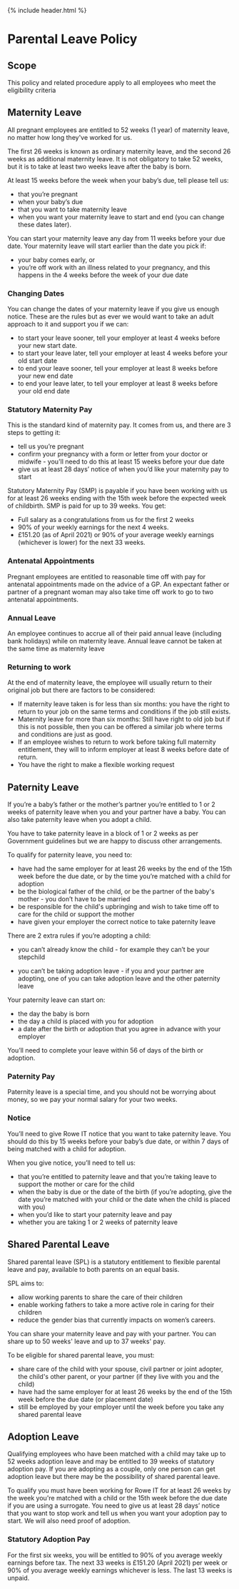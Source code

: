 {% include header.html %}

# Parental Leave Policy 

## Scope 

This policy and related procedure apply to all employees who meet the eligibility criteria 

## Maternity Leave 

All pregnant employees are entitled to 52 weeks (1 year) of maternity leave, no matter how long they've worked for us.  

The first 26 weeks is known as ordinary maternity leave, and the second 26 weeks as additional maternity leave. It is not obligatory to take 52 weeks, but it is to take at least two weeks leave after the baby is born.  

At least 15 weeks before the week when your baby’s due, tell please tell us: 

- that you’re pregnant 
- when your baby’s due 
- that you want to take maternity leave 
- when you want your maternity leave to start and end (you can change these dates later).  

You can start your maternity leave any day from 11 weeks before your due date. Your maternity leave will start earlier than the date you pick if: 

- your baby comes early, or 
- you’re off work with an illness related to your pregnancy, and this happens in the 4 weeks before the week of your due date 

### Changing Dates 

You can change the dates of your maternity leave if you give us enough notice. These are the rules but as ever we would want to take an adult approach to it and support you if we can: 

- to start your leave sooner, tell your employer at least 4 weeks before your new start date. 
- to start your leave later, tell your employer at least 4 weeks before your old start date 
- to end your leave sooner, tell your employer at least 8 weeks before your new end date 
- to end your leave later, to tell your employer at least 8 weeks before your old end date 

### Statutory Maternity Pay 

This is the standard kind of maternity pay. It comes from us, and there are 3 steps to getting it: 

- tell us you’re pregnant 
- confirm your pregnancy with a form or letter from your doctor or midwife - you'll need to do this at least 15 weeks before your due date
- give us at least 28 days’ notice of when you’d like your maternity pay to start 

Statutory Maternity Pay (SMP) is payable if you have been working with us for at least 26 weeks ending with the 15th week before the expected week of childbirth. SMP is paid for up to 39 weeks. You get: 

- Full salary as a congratulations from us for the first 2 weeks 
- 90% of your weekly earnings for the next 4 weeks. 
- £151.20 (as of April 2021) or 90% of your average weekly earnings (whichever is lower) for the next 33 weeks. 

### Antenatal Appointments 

Pregnant employees are entitled to reasonable time off with pay for antenatal appointments made on the advice of a GP. An expectant father or partner of a pregnant woman may also take time off work to go to two antenatal appointments. 

### Annual Leave 

An employee continues to accrue all of their paid annual leave (including bank holidays) while on maternity leave. Annual leave cannot be taken at the same time as maternity leave 

### Returning to work 

At the end of maternity leave, the employee will usually return to their original job but there are factors to be considered: 

- If maternity leave taken is for less than six months: you have the right to return to your job on the same terms and conditions if the job still exists. 
- Maternity leave for more than six months: Still have right to old job but if this is not possible, then you can be offered a similar job where terms and conditions are just as good. 
- If an employee wishes to return to work before taking full maternity entitlement, they will to inform employer at least 8 weeks before date of return. 
- You have the right to make a flexible working request 

## Paternity Leave 

If you’re a baby’s father or the mother’s partner you’re entitled to 1 or 2 weeks of paternity leave when you and your partner have a baby. You can also take paternity leave when you adopt a child. 

You have to take paternity leave in a block of 1 or 2 weeks as per Government guidelines but we are happy to discuss other arrangements. 

To qualify for paternity leave, you need to: 

- have had the same employer for at least 26 weeks by the end of the 15th week before the due date, or by the time you’re matched with a child for adoption 
- be the biological father of the child, or be the partner of the baby's mother - you don’t have to be married 
- be responsible for the child's upbringing and wish to take time off to care for the child or support the mother 
- have given your employer the correct notice to take paternity leave 

There are 2 extra rules if you’re adopting a child: 

- you can’t already know the child - for example they can’t be your stepchild 

- you can’t be taking adoption leave - if you and your partner are adopting, one of you can take adoption leave and the other paternity leave

Your paternity leave can start on: 

- the day the baby is born 
- the day a child is placed with you for adoption 
- a date after the birth or adoption that you agree in advance with your employer 

You’ll need to complete your leave within 56 of days of the birth or adoption. 

### Paternity Pay 

Paternity leave is a special time, and you should not be worrying about money, so we pay your normal salary for your two weeks. 

### Notice 

You’ll need to give Rowe IT notice that you want to take paternity leave. You should do this by 15 weeks before your baby’s due date, or within 7 days of being matched with a child for adoption. 

When you give notice, you’ll need to tell us: 

- that you’re entitled to paternity leave and that you’re taking leave to support the mother or care for the child 
- when the baby is due or the date of the birth (if you’re adopting, give the date you’re matched with your child or the date when the child is placed with you) 
- when you’d like to start your paternity leave and pay 
- whether you are taking 1 or 2 weeks of paternity leave 

## Shared Parental Leave 

Shared parental leave (SPL) is a statutory entitlement to flexible parental leave and pay, available to both parents on an equal basis. 

SPL aims to: 

- allow working parents to share the care of their children 
- enable working fathers to take a more active role in caring for their children 
- reduce the gender bias that currently impacts on women’s careers. 

You can share your maternity leave and pay with your partner. You can share up to 50 weeks' leave and up to 37 weeks' pay. 

To be eligible for shared parental leave, you must: 

- share care of the child with your spouse, civil partner or joint adopter, the child's other parent, or your partner (if they live with you and the child) 
- have had the same employer for at least 26 weeks by the end of the 15th week before the due date (or placement date) 
- still be employed by your employer until the week before you take any shared parental leave 

## Adoption Leave 

Qualifying employees who have been matched with a child may take up to 52 weeks adoption leave and may be entitled to 39 weeks of statutory adoption pay. If you are adopting as a couple, only one person can get adoption leave but there may be the possibility of shared parental leave. 

To qualify you must have been working for Rowe IT for at least 26 weeks by the week you're matched with a child or the 15th week before the due date if you are using a surrogate. You need to give us at least 28 days’ notice that you want to stop work and tell us when you want your adoption pay to start. We will also need proof of adoption. 

### Statutory Adoption Pay 

For the first six weeks, you will be entitled to 90% of you average weekly earnings before tax. The next 33 weeks is £151.20 (April 2021) per week or 90% of you average weekly earnings whichever is less. The last 13 weeks is unpaid. 

